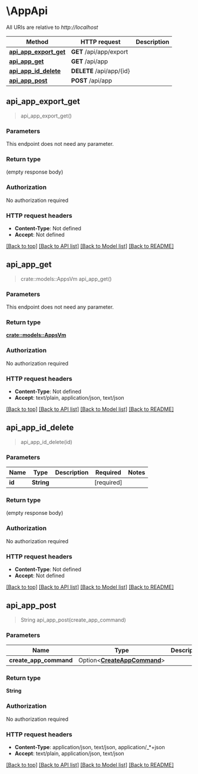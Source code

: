 # \AppApi

All URIs are relative to *http://localhost*

Method | HTTP request | Description
------------- | ------------- | -------------
[**api_app_export_get**](AppApi.md#api_app_export_get) | **GET** /api/app/export | 
[**api_app_get**](AppApi.md#api_app_get) | **GET** /api/app | 
[**api_app_id_delete**](AppApi.md#api_app_id_delete) | **DELETE** /api/app/{id} | 
[**api_app_post**](AppApi.md#api_app_post) | **POST** /api/app | 



## api_app_export_get

> api_app_export_get()


### Parameters

This endpoint does not need any parameter.

### Return type

 (empty response body)

### Authorization

No authorization required

### HTTP request headers

- **Content-Type**: Not defined
- **Accept**: Not defined

[[Back to top]](#) [[Back to API list]](../README.md#documentation-for-api-endpoints) [[Back to Model list]](../README.md#documentation-for-models) [[Back to README]](../README.md)


## api_app_get

> crate::models::AppsVm api_app_get()


### Parameters

This endpoint does not need any parameter.

### Return type

[**crate::models::AppsVm**](AppsVm.md)

### Authorization

No authorization required

### HTTP request headers

- **Content-Type**: Not defined
- **Accept**: text/plain, application/json, text/json

[[Back to top]](#) [[Back to API list]](../README.md#documentation-for-api-endpoints) [[Back to Model list]](../README.md#documentation-for-models) [[Back to README]](../README.md)


## api_app_id_delete

> api_app_id_delete(id)


### Parameters


Name | Type | Description  | Required | Notes
------------- | ------------- | ------------- | ------------- | -------------
**id** | **String** |  | [required] |

### Return type

 (empty response body)

### Authorization

No authorization required

### HTTP request headers

- **Content-Type**: Not defined
- **Accept**: Not defined

[[Back to top]](#) [[Back to API list]](../README.md#documentation-for-api-endpoints) [[Back to Model list]](../README.md#documentation-for-models) [[Back to README]](../README.md)


## api_app_post

> String api_app_post(create_app_command)


### Parameters


Name | Type | Description  | Required | Notes
------------- | ------------- | ------------- | ------------- | -------------
**create_app_command** | Option<[**CreateAppCommand**](CreateAppCommand.md)> |  |  |

### Return type

**String**

### Authorization

No authorization required

### HTTP request headers

- **Content-Type**: application/json, text/json, application/_*+json
- **Accept**: text/plain, application/json, text/json

[[Back to top]](#) [[Back to API list]](../README.md#documentation-for-api-endpoints) [[Back to Model list]](../README.md#documentation-for-models) [[Back to README]](../README.md)

